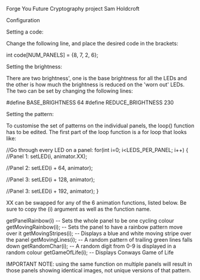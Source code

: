 Forge You Future Cryptography project
Sam Holdcroft



Configuration


Setting a code:

Change the following line, and place the desired code in the brackets:

int code[NUM_PANELS] = {8, 7, 2, 6};


Setting the brightness:

There are two brightness', one is the base brightness for all the LEDs and the
other is how much the brightness is reduced on the 'worn out' LEDs. The two
can be set by changing the following lines:

#define BASE_BRIGHTNESS 64
#define REDUCE_BRIGHTNESS 230


Setting the pattern:

To customise the set of patterns on the individual panels, the loop() function
has to be edited. The first part of the loop function is a for loop that looks
like:

//Go through every LED on a panel:
for(int i=0; i<LEDS_PER_PANEL; i++)
{
  //Panel 1:
  setLED(i, animator.XX);

  //Panel 2:
  setLED(i + 64, animator);

  //Panel 3:
  setLED(i + 128, animator);

  //Panel 3:
  setLED(i + 192, animator);
}

XX can be swapped for any of the 6 animation functions, listed below. Be sure
to copy the (i) argument as well as the function name.

getPanelRainbow(i)    -- Sets the whole panel to be one cycling colour
getMovingRainbow(i);  -- Sets the panel to have a rainbow pattern move over it
getMovingStripes(i);  -- Displays a blue and white moving stripe over the panel
getMovingLines(i);    -- A random pattern of trailing green lines falls down
getRandomChar(i);     -- A random digit from 0-9 is displayed in a random colour
getGameOfLife(i);     -- Displays Conways Game of Life

IMPORTANT NOTE: using the same function on multiple panels will result in those
panels showing identical images, not unique versions of that pattern.
